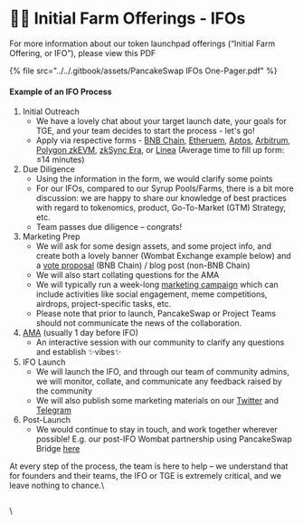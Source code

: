 # 🧑🌾 Initial Farm Offerings - IFOs

For more information about our token launchpad offerings (“Initial Farm Offering, or IFO”), please view this PDF

{% file src="../../.gitbook/assets/PancakeSwap IFOs One-Pager.pdf" %}

#### Example of an IFO Process

1. Initial Outreach
   * We have a lovely chat about your target launch date, your goals for TGE, and your team decides to start the process - let's go!
   * Apply via respective forms - [BNB Chain](https://docs.google.com/forms/d/e/1FAIpQLSf0Vmy3k0KyXtXwqxr8QLjD8Xd6KBAmkYxcBRRVTUYJVX17fA/viewform), [Etheruem](https://docs.google.com/forms/d/e/1FAIpQLSeD3FvRD7TOw-\_6tZ5LjpGEN1NsC21hzlzNmNqq-djOYyGjbw/viewform), [Aptos](https://docs.google.com/forms/d/e/1FAIpQLSf9gWv9L8U0PGYgl-ymeX1qgXncBSlJ1HV5gB6ZeW7e4ekV\_w/viewform), [Arbitrum](https://docs.google.com/forms/d/1KGNXkgX7uaRgpu12sE6fbNZfJoahGWAU9i-oB4-ChUY/viewform), [Polygon zkEVM](https://docs.google.com/forms/d/1mK6ma1jnrxPtN7nTXdwirmLDc1W9hrTsR63PssEzyJw/viewform), [zkSync Era](https://docs.google.com/forms/d/183KIVRvR45yr7VdfLG6svNvMjva-M799ZNqF-CtXv2Y/viewform), or [Linea](https://docs.google.com/forms/d/e/1FAIpQLSedf06t0vrG9VEwFENINv1MVpckwiPq2SEvIpByJKVZaFPPTw/viewform) (Average time to fill up form: ≤14 minutes)
2. Due Diligence
   * Using the information in the form, we would clarify some points
   * For our IFOs, compared to our Syrup Pools/Farms, there is a bit more discussion: we are happy to share our knowledge of best practices with regard to tokenomics, product, Go-To-Market (GTM) Strategy, etc.
   * Team passes due diligence – congrats!
3. Marketing Prep
   * We will ask for some design assets, and some project info, and create both a lovely banner (Wombat Exchange example below) and a [vote proposal](https://pancakeswap.finance/voting/proposal/bafkreieqv7mbzmumyftstt6l32x6okfzq4syrea7k5zbqgohhcekcvbduu?chainId=56) (BNB Chain) / blog post (non-BNB Chain)
   * We will also start collating questions for the AMA
   * We will typically run a week-long [marketing campaign](https://twitter.com/PancakeSwap/status/1562802361705578502) which can include activities like social engagement, meme competitions, airdrops, project-specific tasks, etc.
   * Please note that prior to launch, PancakeSwap or Project Teams should not communicate the news of the collaboration.
4. [AMA](https://twitter.com/PancakeSwap/status/1562648945721212929) (usually 1 day before IFO)
   * An interactive session with our community to clarify any questions and establish ✨vibes✨
5. IFO Launch
   * We will launch the IFO, and through our team of community admins, we will monitor, collate, and communicate any feedback raised by the community
   * We will also publish some marketing materials on our [Twitter](https://twitter.com/pancakeswap/status/1564616363871678484) and [Telegram](https://t.me/PancakeSwap)
6. Post-Launch
   * We would continue to stay in touch, and work together wherever possible! E.g. our post-IFO Wombat partnership using PancakeSwap Bridge [here](http://twitter.com/PancakeSwap/status/1566694245213556737)

At every step of the process, the team is here to help – we understand that for founders and their teams, the IFO or TGE is extremely critical, and we leave nothing to chance.\


<figure><img src="https://lh3.googleusercontent.com/PztEAfUxhdw1V021nMbE_tHTFfNpD4yh-eiPqBeQ2GbjhRgAr8U81w9BkvBzmm_dHub1M6QQg7KPPy0P-in3-_J53E0CDwfy1SutabXlKOdi_E9zGO1g_0k3kr7RmiUSR6Y-eM2QDKZel4InzmJ-sEM" alt=""><figcaption></figcaption></figure>

\
